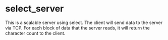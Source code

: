 # select_server

This is a scalable server using select.
The client will send data to the server via TCP.
For each block of data that the server reads, it will return the character count to the client.
